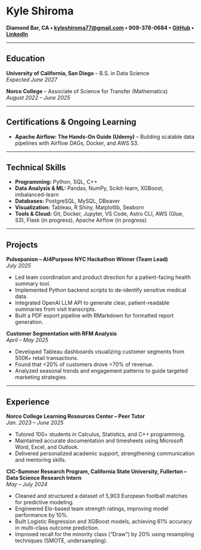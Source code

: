 # Kyle Shiroma
**Diamond Bar, CA • [kyleshiroma77@gmail.com](mailto:kyleshiroma77@gmail.com) • 909-378-0684 • [GitHub](https://github.com/k-shiroma-code) • [LinkedIn](https://www.linkedin.com/in/k-shiroma)**

---

## Education
**University of California, San Diego** – B.S. in Data Science  
*Expected June 2027*

**Norco College** – Associate of Science for Transfer (Mathematics)  
*August 2022 – June 2025*

---

## Certifications & Ongoing Learning
- **Apache Airflow: The Hands-On Guide (Udemy)** – Building scalable data pipelines with Airflow DAGs, Docker, and AWS S3.

---

## Technical Skills
- **Programming:** Python, SQL, C++  
- **Data Analysis & ML:** Pandas, NumPy, Scikit-learn, XGBoost, imbalanced-learn  
- **Databases:** PostgreSQL, MySQL, DBeaver  
- **Visualization:** Tableau, R Shiny, Matplotlib, Seaborn  
- **Tools & Cloud:** Git, Docker, Jupyter, VS Code, Astro CLI, AWS (Glue, S3), Flask (in progress), Apache Airflow (in progress)

---

## Projects

**Pulsepanion – AI4Purpose NYC Hackathon Winner (Team Lead)**  
*July 2025*  
- Led team coordination and product direction for a patient-facing health summary tool.  
- Implemented Python backend scripts to de-identify sensitive medical data.  
- Integrated OpenAI LLM API to generate clear, patient-readable summaries from visit transcripts.  
- Built a PDF export pipeline with RMarkdown for formatted report generation.

**Customer Segmentation with RFM Analysis**  
*April – May 2025*  
- Developed Tableau dashboards visualizing customer segments from 500K+ retail transactions.  
- Found that <20% of customers drove >70% of revenue.  
- Analyzed seasonal trends and engagement patterns to guide targeted marketing strategies.

---

## Experience

**Norco College Learning Resources Center – Peer Tutor**  
*Jan. 2023 – June 2025*  
- Tutored 100+ students in Calculus, Statistics, and C++ programming.  
- Maintained accurate documentation and timesheets using Microsoft Word, Excel, and Outlook.  
- Delivered personalized academic support, strengthening communication and mentoring skills.

**CIC-Summer Research Program, California State University, Fullerton – Data Science Research Intern**  
*May – July 2024*  
- Cleaned and structured a dataset of 5,903 European football matches for predictive modeling.  
- Engineered Elo-based team strength ratings, improving model performance by 10%.  
- Built Logistic Regression and XGBoost models, achieving 61% accuracy in multi-class outcome prediction.  
- Improved recall for the minority class (“Draw”) by 20% using resampling techniques (SMOTE, undersampling).
